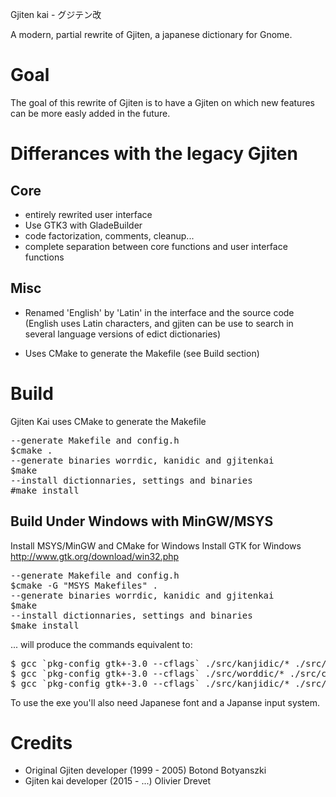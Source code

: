 Gjiten kai - グジテン改

A modern, partial rewrite of Gjiten, a japanese dictionary for Gnome.

# Goal
The goal of this rewrite of Gjiten is to have a Gjiten on which new features 
can be more easly added in the future. 

# Differances with the legacy Gjiten

## Core

* entirely rewrited user interface
* Use GTK3 with GladeBuilder
* code factorization, comments, cleanup...
* complete separation between core functions and user interface functions

## Misc

* Renamed 'English' by 'Latin' in the interface and the source code
  (English uses Latin characters, and gjiten can be use to search in 
  several language versions of edict dictionaries)

* Uses CMake to generate the Makefile (see Build section)

# Build

Gjiten Kai uses CMake to generate the Makefile

<pre>
--generate Makefile and config.h
$cmake . 
--generate binaries worrdic, kanidic and gjitenkai
$make
--install dictionnaries, settings and binaries
#make install
</pre>

## Build Under Windows with MinGW/MSYS

Install MSYS/MinGW and CMake for Windows
Install GTK for Windows http://www.gtk.org/download/win32.php

<pre>
--generate Makefile and config.h
$cmake -G "MSYS Makefiles" . 
--generate binaries worrdic, kanidic and gjitenkai
$make
--install dictionnaries, settings and binaries
$make install
</pre>

... will produce the commands equivalent to:
<pre>
$ gcc `pkg-config gtk+-3.0 --cflags` ./src/kanjidic/* ./src/common/* -o bin/kanjidic `pkg-config gtk+-3.0 --libs`
$ gcc `pkg-config gtk+-3.0 --cflags` ./src/worddic/* ./src/common/* -o bin/worddic `pkg-config gtk+-3.0 --libs`
$ gcc `pkg-config gtk+-3.0 --cflags` ./src/kanjidic/* ./src/worddic/* ./src/common/* -o bin/gjitenkai `pkg-config gtk+-3.0 --libs`
</pre>

To use the exe you'll also need Japanese font and a Japanse input system. 

# Credits
* Original Gjiten developer (1999 - 2005) Botond Botyanszki
* Gjiten kai developer (2015 - ...) Olivier Drevet
